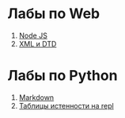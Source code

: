 # Лабы по Web
1. [Node JS](https://github.com/Zoom124/NikitaPLabs/blob/master/Lab1Node.md)
2. [XML и DTD](https://github.com/Zoom124/NikitaPLabs/blob/master/Lab2XMLandDTD.md)
# Лабы по Python
1. [Markdown](https://github.com/Zoom124/NikitaPLabs/blob/master/Markdown.md)
2. [Таблицы истенности на repl](https://repl.it/@NikitaPopov/AwfulHeavyClicks)
